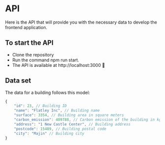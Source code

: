 # API

Here is the API that will provide you with the necessary data to develop the frontend application.

## To start the API

-   Clone the repository
-   Run the command npm run start.
-   The API is available at http://localhost:3000 🎉

## Data set

The data for a building follows this model:

```js
{
    "id": 23, // Building ID
    "name": "Flatley Inc", // Building name
    "surface": 3354, // Building area in square meters
    "carbon_emission": 409788, // Carbon emission of the building in kg eq. CO2
    "address": "1 New Castle Center", // Building address
    "postcode": 15489, // Building postal code
    "city": "Majin" // Building city
}
```
